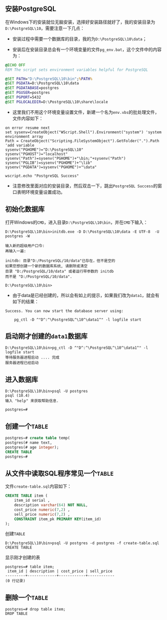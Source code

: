 ## 安装PostgreSQL

在Windows下的安装就位无脑安装，选择好安装路径就好了，我的安装目录为```D:\PostgreSQL\10```，需要注意一下几点：

* 安装过程中需要一个数据库的目录，我的为```D:\PostgreSQL\10\data```；

* 安装后在安装目录总会有一个环境变量的文件```pg_env.bat```，这个文件中的内容为：

```bat
@ECHO OFF
REM The script sets environment variables helpful for PostgreSQL

@SET PATH="D:\PostgreSQL\10\bin";%PATH%
@SET PGDATA=D:\PostgreSQL\10\data
@SET PGDATABASE=postgres
@SET PGUSER=postgres
@SET PGPORT=5432
@SET PGLOCALEDIR=D:\PostgreSQL\10\share\locale
```

* 这里我们不用这个环境变量设置文件，新建一个名为```env.vbs```的批处理文件，文件内容如下：

```vbs
on error resume next
set sysenv=CreateObject("WScript.Shell").Environment("system") 'system environment array
Path = CreateObject("Scripting.FileSystemObject").GetFolder(".").Path 'add variable
sysenv("PGHOME")="D:\PostgreSQL\10"
sysenv("PGHOST")="localhost"
sysenv("Path")=sysenv("PGHOME")+"\bin;"+sysenv("Path")
sysenv("PGLIB")=sysenv("PGHOME")+"\lib"
sysenv("PGDATA")=sysenv("PGHOME")+"\data"
 
wscript.echo "PostgreSQL Success"
```

* 注意修改里面对应的安装目录，然后双击一下，跳出```PostgreSQL Success```的窗口表明环境变量设置成功。

## 初始化数据库

打开Windows的```CMD```，进入目录```D:\PostgreSQL\10\bin```，并在```CMD```下输入：

```
D:\PostgreSQL\10\bin>initdb.exe -D D:\PostgreSQL\10\data -E UTF-8  -U postgres -W

输入新的超级用户口令:
再输入一遍:

initdb: 目录"D:/PostgreSQL/10/data"已存在，但不是空的
如果您想创建一个新的数据库系统, 请删除或清空
目录 "D:/PostgreSQL/10/data" 或者运行带参数的 initdb
而不是 "D:/PostgreSQL/10/data".

D:\PostgreSQL\10\bin>
```

* 由于data是已经创建的，所以会有如上的提示，如果我们改为```data1```，就会有如下的结果：

```
Success. You can now start the database server using:

    pg_ctl -D ^"D^:^\PostgreSQL^\10^\data1^" -l logfile start
```

## 启动刚才创建的```data1```数据库

```
D:\PostgreSQL\10\bin>pg_ctl -D ^"D^:^\PostgreSQL^\10^\data1^" -l logfile start
等待服务器进程启动 .... 完成
服务器进程已经启动
```

## 进入数据库

```
D:\PostgreSQL\10\bin>psql -U postgres
psql (10.4)
输入 "help" 来获取帮助信息.

postgres=#
```

## 创建一个```TABLE```

```sql
postgres=# create table temp(
postgres(# name text,
postgres(# age integer);
CREATE TABLE
postgres=#
```

## 从文件中读取SQL程序常见一个```TABLE```

文件```create-table.sql```内容如下：

```sql
CREATE TABLE item ( 
    item_id serial , 
    description varchar(64) NOT NULL, 
    cost_price numeric(7,2) , 
    sell_price numeric(7,2) , 
    CONSTRAINT item_pk PRIMARY KEY(item_id) 
);
```

创建```TABLE```

```
D:\PostgreSQL\10\bin>psql -U postgres -d postgres -f create-table.sql
CREATE TABLE
```

显示刚才创建的表

```
postgres=# table item;
 item_id | description | cost_price | sell_price
---------+-------------+------------+------------
(0 行记录)
```

## 删除一个```TABLE```

```
postgres=# drop table item;
DROP TABLE
```
